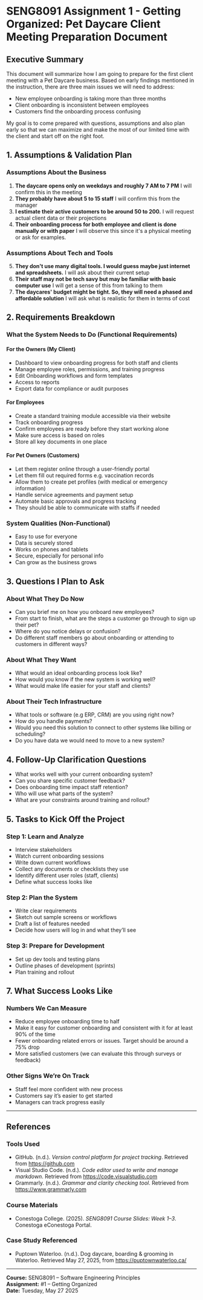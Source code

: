 # SENG8091 Assignment 1 - Getting Organized: Pet Daycare Client Meeting Preparation Document

## Executive Summary
This document will summarize how I am going to prepare for the first client meeting with a Pet Daycare business. Based on early findings mentioned in the instruction, there are three main issues we will need to address:

- New employee onboarding is taking more than three months
- Client onboarding is inconsistent between employees
- Customers find the onboarding process confusing
  
My goal is to come prepared with questions, assumptions and also plan early so that we can maximize and make the most of our limited time with the client and start off on the right foot.

## 1. Assumptions & Validation Plan

### Assumptions About the Business
1. **The daycare opens only on weekdays and roughly 7 AM to 7 PM**
   I will confirm this in the meeting
2. **They probably have about 5 to 15 staff**
   I will confirm this from the manager
3. **I estimate their active customers to be around 50 to 200.**
   I will request actual client data or their projections
4. **Their onboarding process for both employee and client is done manually or with paper**
   I will observe this since it's a physical meeting or ask for examples.

### Assumptions About Tech and Tools
5. **They don't use many digital tools. I would guess maybe just internet and spreadsheets.**
   I will ask about their current setup
6. **Their staff may not be tech savy but may be familiar with basic computer use**
   I will get a sense of this from talking to them
7. **The daycares' budget might be tight. So, they will need a phased and affordable solution**
   I will ask what is realistic for them in terms of cost 
   

## 2. Requirements Breakdown

### What the System Needs to Do (Functional Requirements)
#### For the Owners (My Client)
- Dashboard to view onboarding progress for both staff and clients
- Manage employee roles, permissions, and training progress
- Edit Onboarding workflows and form templates
- Access to reports
- Export data for compliance or audit purposes

#### For Employees
- Create a standard training module accessible via their website
- Track onboarding progress
- Confirm employees are ready before they start working alone
- Make sure access is based on roles
- Store all key documents in one place

#### For Pet Owners (Customers)
- Let them register online through a user-friendly portal
- Let them fill out required forms e.g. vaccination records
- Allow them to create pet profiles (with medical or emergency information)
- Handle service agreements and payment setup
- Automate basic approvals and progress tracking
- They should be able to communicate with staffs if needed

### System Qualities (Non-Functional)
- Easy to use for everyone
- Data is securely stored
- Works on phones and tablets
- Secure, especially for personal info
- Can grow as the business grows

## 3. Questions I Plan to Ask

### About What They Do Now
- Can you brief me on how you onboard new employees?
- From start to finish, what are the steps a customer go through to sign up their pet?
- Where do you notice delays or confusion?
- Do different staff members go about onboarding or attending to customers in different ways?

### About What They Want
- What would an ideal onboarding process look like?
- How would you know if the new system is working well?
- What would make life easier for your staff and clients?

### About Their Tech Infrastructure
- What tools or software (e.g ERP, CRM) are you using right now?
- How do you handle payments?
- Would you need this solution to connect to other systems like billing or scheduling?
- Do you have data we would need to move to a new system?


## 4. Follow-Up Clarification Questions
- What works well with your current onboarding system?
- Can you share specific customer feedback?
- Does onboarding time impact staff retention?
- Who will use what parts of the system?
- What are your constraints around training and rollout?

## 5. Tasks to Kick Off the Project

### Step 1: Learn and Analyze
- Interview stakeholders
- Watch current onboarding sessions
- Write down current workflows
- Collect any documents or checklists they use
- Identify different user roles (staff, clients)
- Define what success looks like

### Step 2: Plan the System
- Write clear requirements
- Sketch out sample screens or workflows
- Draft a list of features needed
- Decide how users will log in and what they’ll see

### Step 3: Prepare for Development
- Set up dev tools and testing plans
- Outline phases of development (sprints)
- Plan training and rollout

## 7. What Success Looks Like

### Numbers We Can Measure
- Reduce employee onboarding time to half
- Make it easy for customer onboarding and consistent with it for at least 90% of the time
- Fewer onboarding related errors or issues. Target should be around a 75% drop
- More satisfied customers (we can evaluate this through surveys or feedback)

### Other Signs We’re On Track
- Staff feel more confident with new process
- Customers say it’s easier to get started
- Managers can track progress easily

---

## References

### Tools Used
- GitHub. (n.d.). *Version control platform for project tracking*. Retrieved from https://github.com
- Visual Studio Code. (n.d.). *Code editor used to write and manage markdown*. Retrieved from https://code.visualstudio.com
- Grammarly. (n.d.). *Grammar and clarity checking tool*. Retrieved from https://www.grammarly.com

### Course Materials
- Conestoga College. (2025). *SENG8091 Course Slides: Week 1–3*. Conestoga eConestoga Portal.

### Case Study Referenced
- Puptown Waterloo. (n.d.). Dog daycare, boarding & grooming in Waterloo. Retrieved May 27, 2025, from https://puptownwaterloo.ca/

---

**Course:** SENG8091 – Software Engineering Principles  
**Assignment:** #1 – Getting Organized  
**Date:** Tuesday, May 27 2025